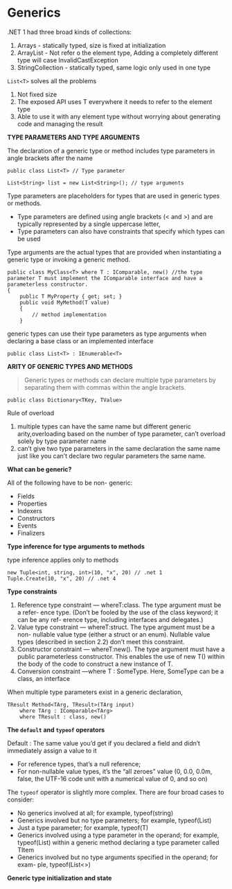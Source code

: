 # Generics

.NET 1 had three broad kinds of collections:
1. Arrays -  statically typed, size is fixed at initialization
2. ArrayList - Not refer o the element type, Adding a completely different type will case InvalidCastException
3. StringCollection - statically typed, same logic only used in one type

`List<T>` solves all the problems
1. Not fixed size
2. The exposed API uses T everywhere it needs to refer to the element type
3. Able to use it with any element type without worrying about generating code and managing the result

**TYPE PARAMETERS AND TYPE ARGUMENTS**

The declaration of a generic type or method includes type parameters in angle brackets after the name
```
public class List<T> // Type parameter

List<String> list = new List<String>(); // type arguments
```

Type parameters are placeholders for types that are used in generic types or methods.
* Type parameters are defined using angle brackets (< and >) and are typically represented by a single uppercase letter,
* Type parameters can also have constraints that specify which types can be used

Type arguments are the actual types that are provided when instantiating a generic type or invoking a generic method.

```
public class MyClass<T> where T : IComparable, new() //the type parameter T must implement the IComparable interface and have a parameterless constructor.
{
    public T MyProperty { get; set; }
    public void MyMethod(T value)
    {
        // method implementation
    }
```


generic types can use their type parameters as type arguments when declaring a base class or an implemented interface
```
public class List<T> : IEnumerable<T>
```


**ARITY OF GENERIC TYPES AND METHODS**
> Generic types or methods can declare multiple type parameters by separating them with commas within the angle brackets.

```
public class Dictionary<TKey, TValue>
```

Rule of overload
1. multiple types can have the same name but different generic arity,overloading based on the number of type parameter, can’t overload solely by type parameter name
2. can’t give two type parameters in the same declaration the same name just like you can’t declare two regular parameters the same name.



**What can be generic?**

All of the following have to be non- generic:
* Fields
* Properties
* Indexers
*  Constructors
*  Events
* Finalizers


**Type inference for type arguments to methods**

type inference applies only to methods

```
new Tuple<int, string, int>(10, "x", 20) // .net 1
Tuple.Create(10, "x", 20) // .net 4
```

**Type constraints**

1. Reference type constraint — whereT:class. The type argument must be a refer- ence type. (Don’t be fooled by the use of the class keyword; it can be any ref- erence type, including interfaces and delegates.)
2. Value type constraint — whereT:struct. The type argument must be a non- nullable value type (either a struct or an enum). Nullable value types (described in section 2.2) don’t meet this constraint.
3. Constructor constraint — whereT:new(). The type argument must have a public parameterless constructor. This enables the use of new T() within the body of the code to construct a new instance of T.
4. Conversion constraint —where T : SomeType. Here, SomeType can be a class, an interface

When multiple type parameters exist in a generic declaration,
```   
TResult Method<TArg, TResult>(TArg input)
    where TArg : IComparable<TArg>
    where TResult : class, new()
```

**The `default` and `typeof` operators**

Default : The same value you’d get if you declared a field and didn’t immediately assign a value to it 
  - For reference types, that’s a null reference;
  - For non-nullable value types, it’s the “all zeroes” value (0, 0.0, 0.0m, false, the UTF-16 code unit with a numerical value of 0, and so on)



The `typeof` operator is slightly more complex. There are four broad cases to consider:
*  No generics involved at all; for example, typeof(string)
*  Generics involved but no type parameters; for example, typeof(List<int>)
*  Just a type parameter; for example, typeof(T)
*  Generics involved using a type parameter in the operand; for example,
typeof(List<TItem>) within a generic method declaring a type parameter
called TItem
* Generics involved but no type arguments specified in the operand; for exam-
ple, typeof(List<>)


**Generic type initialization and state**

